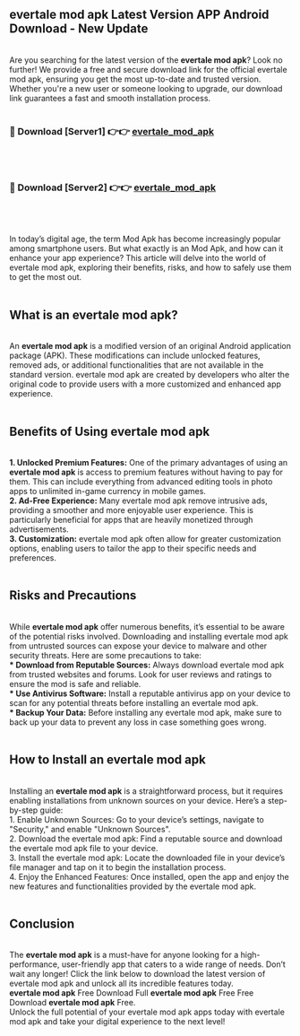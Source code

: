 ## evertale mod apk Latest Version APP Android Download - New Update
<br>
Are you searching for the latest version of the <strong>evertale mod apk</strong>? Look no further! We provide a free and secure download link for the official evertale mod apk, ensuring you get the most up-to-date and trusted version. Whether you're a new user or someone looking to upgrade, our download link guarantees a fast and smooth installation process.
<br>
<br>
<h3>🔴 Download [Server1] 👉👉 <a href="https://modyolo.store/evertale+mod+apk">evertale_mod_apk</a></h3><br>
<br>
<h3>🔴 Download [Server2] 👉👉 <a href="https://modyolo.store/evertale+mod+apk">evertale_mod_apk</a></h3><br>
<br>
<br>
In today’s digital age, the term Mod Apk has become increasingly popular among smartphone users. But what exactly is an Mod Apk, and how can it enhance your app experience? This article will delve into the world of evertale mod apk, exploring their benefits, risks, and how to safely use them to get the most out.
<br>
<br>
<h2>What is an evertale mod apk?</h2>
<br>
An <strong>evertale mod apk</strong> is a modified version of an original Android application package (APK). These modifications can include unlocked features, removed ads, or additional functionalities that are not available in the standard version. evertale mod apk are created by developers who alter the original code to provide users with a more customized and enhanced app experience.
<br>
<br>
<h2>Benefits of Using evertale mod apk</h2>
<br>
<strong> 1. Unlocked Premium Features:</strong> One of the primary advantages of using an <strong>evertale mod apk</strong> is access to premium features without having to pay for them. This can include everything from advanced editing tools in photo apps to unlimited in-game currency in mobile games.
<br>
<strong> 2. Ad-Free Experience:</strong> Many evertale mod apk remove intrusive ads, providing a smoother and more enjoyable user experience. This is particularly beneficial for apps that are heavily monetized through advertisements.
<br>
<strong> 3. Customization:</strong> evertale mod apk often allow for greater customization options, enabling users to tailor the app to their specific needs and preferences.
<br>
<br>
<h2>Risks and Precautions</h2>
<br>
While <strong>evertale mod apk</strong> offer numerous benefits, it’s essential to be aware of the potential risks involved. Downloading and installing evertale mod apk from untrusted sources can expose your device to malware and other security threats. Here are some precautions to take:
<br>
<strong> * Download from Reputable Sources:</strong> Always download evertale mod apk from trusted websites and forums. Look for user reviews and ratings to ensure the mod is safe and reliable.
<br>
<strong> * Use Antivirus Software:</strong> Install a reputable antivirus app on your device to scan for any potential threats before installing an evertale mod apk.
<br>
<strong> * Backup Your Data:</strong> Before installing any evertale mod apk, make sure to back up your data to prevent any loss in case something goes wrong.
<br>
<br>
<h2>How to Install an evertale mod apk</h2>
<br>
Installing an <strong>evertale mod apk</strong> is a straightforward process, but it requires enabling installations from unknown sources on your device. Here’s a step-by-step guide:
<br>
 1. Enable Unknown Sources: Go to your device’s settings, navigate to "Security," and enable "Unknown Sources".
<br>
 2. Download the evertale mod apk: Find a reputable source and download the evertale mod apk file to your device.
<br>
 3. Install the evertale mod apk: Locate the downloaded file in your device’s file manager and tap on it to begin the installation process.
<br>
 4. Enjoy the Enhanced Features: Once installed, open the app and enjoy the new features and functionalities provided by the evertale mod apk.
<br>
<br>
<h2><strong>Conclusion</strong></h2>
<br>
The <strong>evertale mod apk</strong> is a must-have for anyone looking for a high-performance, user-friendly app that caters to a wide range of needs. Don’t wait any longer! Click the link below to download the latest version of evertale mod apk and unlock all its incredible features today.
<br>
<strong>evertale mod apk</strong> Free Download Full <strong>evertale mod apk</strong> Free Free Download <strong>evertale mod apk</strong> Free.
<br>
Unlock the full potential of your evertale mod apk apps today with evertale mod apk and take your digital experience to the next level!